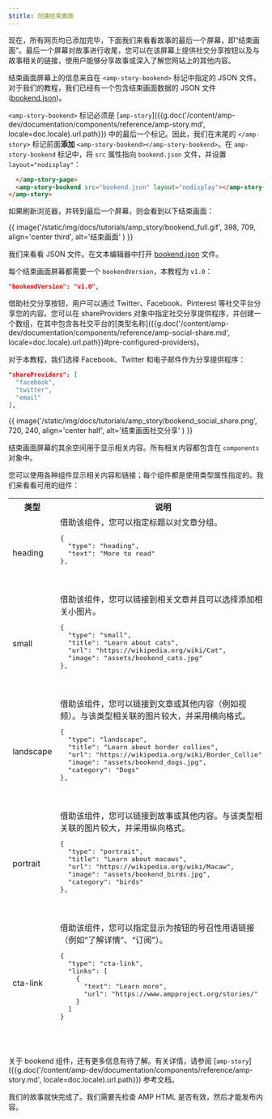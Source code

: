 ```yaml
---
$title: 创建结束画面
---
```


现在，所有网页均已添加完毕，下面我们来看看故事的最后一个屏幕，即“结束画面”。最后一个屏幕对故事进行收尾，您可以在该屏幕上提供社交分享按钮以及与故事相关的链接，使用户能够分享故事或深入了解您网站上的其他内容。

结束画面屏幕上的信息来自在 `<amp-story-bookend>` 标记中指定的 JSON 文件。对于我们的教程，我们已经有一个包含结束画面数据的 JSON 文件 ([bookend.json](https://github.com/ampproject/docs/blob/master/tutorial_source/amp-pets-story/bookend.json))。

`<amp-story-bookend>` 标记必须是 [`amp-story`]({{g.doc('/content/amp-dev/documentation/components/reference/amp-story.md', locale=doc.locale).url.path}}) 中的最后一个标记。因此，我们在末尾的 `</amp-story>` 标记前面**添加** `<amp-story-bookend></amp-story-bookend>`。在 `amp-story-bookend` 标记中，将 `src` 属性指向 `bookend.json` 文件，并设置 `layout="nodisplay"`：

```html hl_lines="2"
  </amp-story-page>
  <amp-story-bookend src="bookend.json" layout="nodisplay"></amp-story-bookend>
</amp-story>
```

如果刷新浏览器，并转到最后一个屏幕，则会看到以下结束画面：

{{ image('/static/img/docs/tutorials/amp_story/bookend_full.gif', 398, 709, align='center third', alt='结束画面' ) }}

我们来看看 JSON 文件。在文本编辑器中打开 [bookend.json](https://github.com/ampproject/docs/blob/master/tutorial_source/amp-pets-story/bookend.json) 文件。

每个结束画面屏幕都需要一个 `bookendVersion`，本教程为 `v1.0`：

```json
"bookendVersion": "v1.0",
```

借助社交分享按钮，用户可以通过 Twitter、Facebook、Pinterest 等社交平台分享您的内容。您可以在 shareProviders 对象中指定社交分享提供程序，并创建一个数组，在其中包含各社交平台的[类型名称]({{g.doc('/content/amp-dev/documentation/components/reference/amp-social-share.md', locale=doc.locale).url.path}}#pre-configured-providers)。

对于本教程，我们选择 Facebook、Twitter 和电子邮件作为分享提供程序：

```json
"shareProviders": [
  "facebook",
  "twitter",
  "email"
],
```

{{ image('/static/img/docs/tutorials/amp_story/bookend_social_share.png', 720, 240, align='center half', alt='结束画面社交分享' ) }}

结束画面屏幕的其余空间用于显示相关内容。所有相关内容都包含在 `components` 对象中。

您可以使用各种组件显示相关内容和链接；每个组件都是使用类型属性指定的。我们来看看可用的组件：

<table>
<thead>
<tr>
  <th width="20%">类型</th>
  <th>说明</th>
</tr>
<tr>
  <td>heading</td>
  <td>借助该组件，您可以指定标题以对文章分组。
<pre class="nopreline">
{
  "type": "heading",
  "text": "More to read"
},
</pre>
  <br>
  <figure class="alignment-wrapper half">
    <amp-img src="/static/img/docs/tutorials/amp_story/bookend_heading.png" width="720" height="140" layout="responsive" alt="结束画面标题"></amp-img>
  </figure>
  </td>
</tr>
<tr>
  <td>small</td>
  <td>借助该组件，您可以链接到相关文章并且可以选择添加相关小图片。
<pre class="nopreline">
{
  "type": "small",
  "title": "Learn about cats",
  "url": "https://wikipedia.org/wiki/Cat",
  "image": "assets/bookend_cats.jpg"
},
</pre>
  <br>
  <figure class="alignment-wrapper half">
    <amp-img src="/static/img/docs/tutorials/amp_story/bookend_small.png" width="720" height="267" layout="responsive" alt="结束画面小文章"></amp-img>
  </figure>
</td>
</tr>
<tr>
  <td>landscape</td>
  <td>借助该组件，您可以链接到文章或其他内容（例如视频）。与该类型相关联的图片较大，并采用横向格式。
<pre class="nopreline">
{
  "type": "landscape",
  "title": "Learn about border collies",
  "url": "https://wikipedia.org/wiki/Border_Collie",
  "image": "assets/bookend_dogs.jpg",
  "category": "Dogs"
},
</pre>
  <br>
  <figure class="alignment-wrapper half">
    <amp-img src="/static/img/docs/tutorials/amp_story/bookend_landscape.png" width="720" height="647" layout="responsive" alt="结束画面横向文章"></amp-img>
  </figure>
  </td>
</tr>
<tr>
  <td>portrait</td>
  <td>借助该组件，您可以链接到故事或其他内容。与该类型相关联的图片较大，并采用纵向格式。
<pre class="nopreline">
{
  "type": "portrait",
  "title": "Learn about macaws",
  "url": "https://wikipedia.org/wiki/Macaw",
  "image": "assets/bookend_birds.jpg",
  "category": "birds"
},
</pre>
  <br>
  <figure class="alignment-wrapper half">
    <amp-img src="/static/img/docs/tutorials/amp_story/bookend_portrait.png" width="720" height="1018" layout="responsive" alt="结束画面纵向文章"></amp-img>
  </figure>
  </td>
</tr>
<tr>
  <td>cta-link</td>
  <td>借助该组件，您可以指定显示为按钮的号召性用语链接（例如“了解详情”、“订阅”）。
<pre class="nopreline">
{
  "type": "cta-link",
  "links": [
    {
      "text": "Learn more",
      "url": "https://www.ampproject.org/stories/"
    }
  ]
}
</pre>
  <br>
  <figure class="alignment-wrapper half">
    <amp-img src="/static/img/docs/tutorials/amp_story/bookend_cta.png" width="720" height="137" layout="responsive" alt="结束画面号召性用语"></amp-img>
  </figure>
  </td>
</tr>
</thead>
<tbody>
</tbody>
</table>

关于 bookend 组件，还有更多信息有待了解。有关详情，请参阅 [`amp-story`]({{g.doc('/content/amp-dev/documentation/components/reference/amp-story.md', locale=doc.locale).url.path}}) 参考文档。

我们的故事就快完成了。我们需要先检查 AMP HTML 是否有效，然后才能发布内容。
